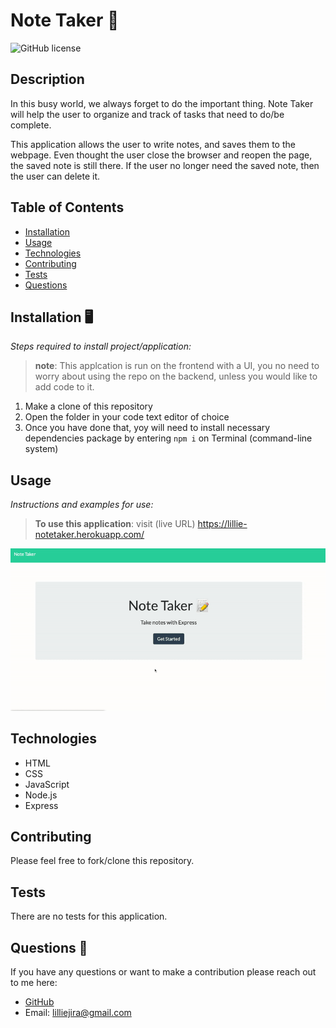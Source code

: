 # Note Taker 📝
![GitHub license](https://img.shields.io/badge/license-MIT-yellow.svg) 

## Description
In this busy world, we always forget to do the important thing. 
Note Taker will help the user to organize and track of tasks that need to do/be complete.

This application allows the user to write notes, and saves them to the webpage. 
Even thought the user close the browser and reopen the page, the saved note is still there.
If the user no longer need the saved note, then the user can delete it.


## Table of Contents 
- [Installation](#installation)
- [Usage](#usage)
- [Technologies](#Technologies)
- [Contributing](#contributing)
- [Tests](#tests)
- [Questions](#questions)

## Installation 🖥️
*Steps required to install project/application:*

> **note**: This applcation is run on the frontend with a UI, you no need to worry about using the repo on the backend, unless you would like to add code to it.

1.	Make a clone of this repository
2.	Open the folder in your code text editor of choice
3.	Once you have done that, yoy will need to install necessary dependencies package by entering `npm i` on Terminal (command-line system)


## Usage 
*Instructions and examples for use:* 
> **To use this application**: visit (live URL) https://lillie-notetaker.herokuapp.com/

![Screenshot](https://github.com/Lilliemefie/Note-Taker/blob/main/assets/note%20taker.gif)


## Technologies 
- HTML
- CSS
- JavaScript
- Node.js
- Express 


## Contributing
Please feel free to fork/clone this repository.

## Tests
There are no tests for this application.

## Questions :memo:
If you have any questions or want to make a contribution please reach out to me here: 

* [GitHub](https://github.com/https://github.com/lilliemefie/)  
* Email: lilliejira@gmail.com